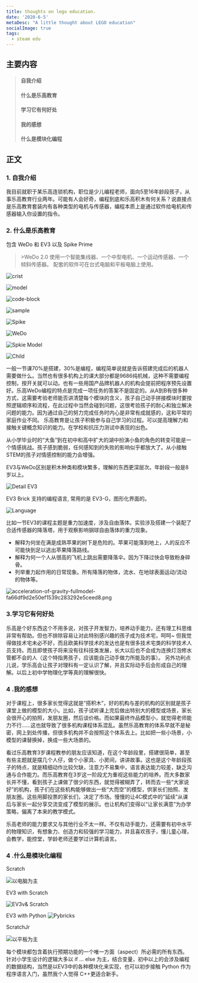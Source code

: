 ```yaml
---
title: thoughts on lego education.
date: '2020-6-5'
metaDesc: "A little thought about LEGO education"
socialImage: true
tags:
  - steam edu
---
```


## 主要内容
 > #### 自我介绍
 > #### 什么是乐高教育
 > #### 学习它有何好处
 > #### 我的感想
 > #### 什么是模块化编程 
 

## 正文
###  1. 自我介绍
我目前就职于某乐高连锁机构，职位是少儿编程老师，面向5至16年龄段孩子，从事乐高教育行业两年。可能有人会好奇，编程到底和乐高积木有何关系？说直接点是乐高教育套装内有各种类型的电机与传感器，编程本质上是通过软件给电机和传感器输入你设置的指令。

### 2. 什么是乐高教育
包含 WeDo 和 EV3 以及 Spike Prime
> \>WeDo 2.0  使用一个智能集线器、一个中型电机、一个运动传感器、一个倾斜传感器。 配套的软件可在台式电脑和平板电脑上使用。

![crist](https://i.loli.net/2020/06/05/JKarTgUzhsGkmou.jpg)

![model](https://i.loli.net/2020/05/29/6gPVh2orvjylWt9.jpg)


![code-block](https://i.loli.net/2020/05/29/qIut3VwcxsiMFBL.png)


![sample](https://i.loli.net/2020/06/05/dVzyux2KfjZLSFv.jpg)

![Spike](https://i.loli.net/2020/06/05/hm7e3bgBMOLsI8P.jpg)

![WeDo](https://i.loli.net/2020/06/05/B4pYkFCrm5aKAfS.jpg)

![Spkie Model](https://i.loli.net/2020/06/05/pb8VOnXMQT6KNje.jpg)

![Child](https://i.loli.net/2020/06/05/J1mgWo9jrhdLSYz.jpg)

一般一节课70%是搭建，30%是编程，编程简单说就是告诉搭建完成后的机器人需要做什么。当然也有很多机构上的课大部分都是9686纯机械，这种不需要编程控制，按开关就可以动。也有一些用国产品牌机器人的机构会提前把程序预先设置好。乐高WeDo编程的特点是完成一项任务的答案不是固定的。从A到B有很多种方式，这需要考验老师能否讲清楚每个模块的含义，孩子自己动手拼接模块时要按照逻辑顺序和流程，在此过程中当然会碰到问题，这很考验孩子的耐心和独立解决问题的能力。因为通过自己的努力完成任务时内心是非常有成就感的，这和平常的家庭作业不同。
乐高教育是让孩子积极参与自己学习的过程。可以提高理解力和接触关键概念知识的能力。在学校和抗压力测试中表现的出色。

从小学毕业时的“大鱼”到在初中和高中扩大的湖中扮演小鱼的角色的转变可能是一个情感挑战。孩子感到脆弱，任何感知到的失败的影响似乎都放大了。从小接触STEM的孩子对情感控制的能力会增强。

EV3与WeDo区别是积木种类和模块繁多，理解的东西更深层次。年龄段一般是8岁以上。

![Detail EV3](https://i.loli.net/2020/06/05/nxFL7UdJeQA6KV1.jpg)

EV3 Brick 支持的编程语言, 常用的是 EV3-G，图形化界面的。

![Language](https://i.loli.net/2020/06/05/WCjUDe4h1ynlwTa.jpg)

比如一节EV3的课程主题是重力加速度，涉及自由落体。实验涉及搭建一个装配了合适传感器的降落塔，用于观察影响钢球自由落体的重力现象。

- 解释为何坐在满是成熟苹果的树下是危险的。苹果可能落到地上，人的反应不可能快到足以逃出苹果降落路线。
- 解释为何一个人从很高的飞机上跳出需要降落伞。因为下降过快会导致粉身碎骨。
- 列举重力起作用的日常现象。所有降落的物体，流水、在地球表面运动/流动的物体等。


![acceleration-of-gravity-fullmodel-fa66df9d2e50ef1539c283292e5ceed8.png](https://i.loli.net/2020/06/04/LZlWcdvD2sIAo1h.png)



###  3.学习它有何好处

乐高是个好东西这个不用多说，对孩子开发智力，培养动手能力，还有理工科思维非常有帮助。但也不排除容易让对此特别感兴趣的孩子成为技术宅，呵呵~ 但我觉得做技术宅未必不好，而且欧美科学技术的发达也是有很多技术宅类的科学技术人员支持。而且即使孩子将来没有往科技类发展，长大以后也不会成为连换灯泡修水管都不会的人（这个特指男孩子，应该能自己动手做力所能及的事）。
另外功利点儿说，学乐高会让孩子对理科有一定认识了解，并且实际动手后会形成自己的理解。以后上初中学物理化学等真的理解很快。


### 4 .我的感想

对于课程上，很多家长觉得这就是“搭积木”，好的机构与差的机构的区别就是孩子课堂上做的模型的大小。比如，孩子试听课上完后做出特别大的模型或场景，家长会很开心的拍照，发朋友圈，然后谈价格。而如果最终作品模型小，就觉得老师能力不行……这也就导致了很多机构课程体系混乱。虽然乐高教育的体系早就不是秘密，网上到处传播，但很多机构并不会按照这个体系去上。比如把一些小场景，小模型的课替换掉，换成一些大场景的。

看过乐高教育3岁课程教参的朋友应该知道，在这个年龄段里，搭建很简单，甚至有些主题就是摆几个人仔，做个小家具、小房间，讲讲故事。这也是这个年龄段孩子的特点，就是精细动作比较欠缺，注意力不易集中，语言表达能力较差，缺乏沟通与合作能力。而乐高教育在3岁这一阶段尤为重视这些能力的培养。而大多数家长并不懂，看到孩子上课做了很少的东西，就觉得被糊弄了，转而去一些“大家说好”的机构，孩子们在这些机构能够做出一些“大而空”的模型，供家长们拍照、发朋友圈。这些用脚投票的家长们，决定了市场。慢慢的让4C模式中的“延续”从课后与家长一起分享交流变成了模型的展示。也让机构们变得以“让家长满意”为办学策略，偏离了本来的教学模式。

乐高老师的能力要求又与其他行业不太一样。不仅有动手能力，还需要有初中水平的物理知识，有想象力、创造力和较强的学习能力，并且喜欢孩子，懂儿童心理，会教学，能控堂，学龄老师还要学过计算机语言。


### 4 .什么是模块化编程

Scratch 

![以电脑为主](https://i.loli.net/2020/06/05/AcxzVoQ7IuHKkCN.jpg)

EV3 with Scratch 

![EV3v& Scratch](https://i.loli.net/2020/06/05/Byq2SveWDahE3zP.jpg)

EV3 with Python
![Pybricks](https://i.loli.net/2020/06/05/NKBAu7Zj1t8vxQi.jpg)

ScratchJr
 
![以平板为主](https://i.loli.net/2020/06/05/6mCboDGJrgKULAi.jpg)


每个模块都包含着执行预期功能的一个唯一方面（aspect）所必需的所有东西。
针对小学生设计的逻辑大多以 if ... else 为主，结合变量，初中以上的会涉及编程的数据结构，当然是以EV3中的各种模块化来实现，也可以初步接触 Python 作为程序语言入门，虽然我个人觉得 C++更适合新手。


